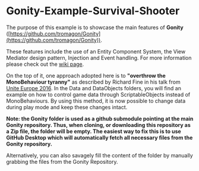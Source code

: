 # Gonity-Example-Survival-Shooter

The purpose of this example is to showcase the main features of **Gonity**
([https://github.com/tromagon/Gonity](https://github.com/tromagon/Gonity)).

These features include the use of an Entity Component System, the View Mediator design pattern, Injection and Event handling. For more information please check out the [wiki page](https://github.com/tromagon/Gonity/wiki).

On the top of it, one approach adopted here is to **"overthrow the MonoBehaviour tyranny"** as described by Richard Fine in his talk from [Unite Europe 2016](https://unity3d.com/learn/tutorials/topics/scripting/overthrowing-monobehaviour-tyranny-glorious-scriptableobject). In the Data and DataObjects folders, you will find an example on how to control game data through ScriptableObjects instead of MonoBehaviours. By using this method, it is now possible to change data during play mode and keep these changes intact.

**Note: the Gonity folder is used as a github submodule pointing at the main Gonity repository. Thus, when cloning, or downloading this repository as a Zip file, the folder will be empty. The easiest way to fix this is to use GitHub Desktop which will automatically fetch all necessary files from the Gonity repository.**

Alternatively, you can also savagely fill the content of the folder by manually grabbing the files from the Gonity Repository.